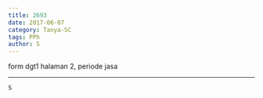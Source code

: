 ```yaml
---
title: 2693
date: 2017-06-07
category: Tanya-SC
tags: PPh
author: S
---
```


form dgt1 halaman 2, periode jasa

---



`S`
